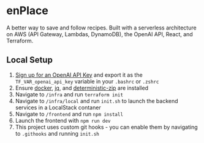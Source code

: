 # enPlace

A better way to save and follow recipes. Built with a serverless architecture on AWS (API Gateway, Lambdas, DynamoDB), the OpenAI API, React, and Terraform.

## Local Setup

1. [Sign up for an OpenAI API Key](https://platform.openai.com/docs/quickstart/account-setup) and export it as the `TF_VAR_openai_api_key` variable in your `.bashrc` or `.zshrc`
2. Ensure [docker](https://docs.docker.com/get-docker/), [jq](https://jqlang.github.io/jq/), and [deterministic-zip](https://github.com/timo-reymann/deterministic-zip) are installed
3. Navigate to `/infra` and run `terraform init`
4. Navigate to `/infra/local` and run `init.sh` to launch the backend services in a LocalStack contaner
5. Navigate to `/frontend` and run `npm install`
6. Launch the frontend with `npm run dev`
7. This project uses custom git hooks - you can enable them by navigating to `.githooks` and running `init.sh`
